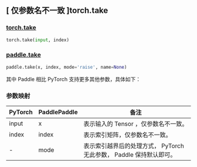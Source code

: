 ## [ 仅参数名不一致 ]torch.take
### [torch.take](https://pytorch.org/docs/stable/generated/torch.take.html?highlight=torch+take#torch.take)

```python
torch.take(input, index)
```

### [paddle.take](https://www.paddlepaddle.org.cn/documentation/docs/zh/develop/api/paddle/take_cn.html#take)

```python
paddle.take(x, index, mode='raise', name=None)
```

其中 Paddle 相比 PyTorch 支持更多其他参数，具体如下：
### 参数映射
| PyTorch       | PaddlePaddle | 备注                                                   |
| ------------- | ------------ | ------------------------------------------------------ |
| input          | x         | 表示输入的 Tensor ，仅参数名不一致。                                     |
| index           | index            | 表示索引矩阵，仅参数名不一致。               |
| -           | mode            | 表示索引越界后的处理方式， PyTorch 无此参数， Paddle 保持默认即可。               |
